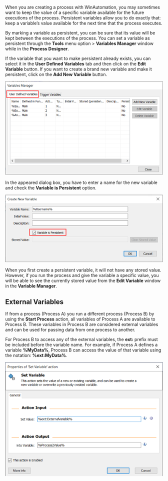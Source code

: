 When you are creating a process with WinAutomation, you may sometimes want to keep the value of a specific variable available for the future executions of the process. Persistent variables allow you to do exactly that: keep a variable’s value available for the next time that the process executes.

By marking a variable as persistent, you can be sure that its value will be kept between the executions of the process. You can set a variable as persistent through the **Tools** menu option > **Variables Manager** window while in the **Process Designer**.

If the variable that you want to make persistent already exists, you can select it in the **User Defined Variables** tab and then click on the **Edit Variable** button. If you want to create a brand new variable and make it persistent, click on the **Add New Variable** button.

![The User Defined Variables tab in the Variables Manager window.](..\media\variables-manager-window-user-defined-variables-with-shape.png)

In the appeared dialog box, you have to enter a name for the new variable and check the **Variable is Persistent** option.

![The Variable is Persistent option in the Create New Variable window.](..\media\create-new-variable-window-variable-is-persistent-option.png)

When you first create a persistent variable, it will not have any stored value. However, if you run the process and give the variable a specific value, you will be able to see the currently stored value from the **Edit Variable** window in the **Variable Manager**.

## External Variables

If from a process (Process A) you run a different process (Process B) by using the **Start Process** action, all variables of Process A are available to Process B. These variables in Process B are considered external variables and can be used for passing data from one process to another.

For Process B to access any of the external variables, the **ext:** prefix must be included before the variable name. For example, if Process A defines a variable **%MyData%**, Process B can access the value of that variable using the notation: **%ext:MyData%**. 

![The populated Set Value field in the Set Variable action's properties dialog.](..\media\set-variabl-action-properties-external-variable.png)